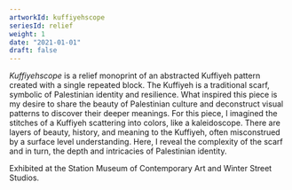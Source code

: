```yaml
---
artworkId: kuffiyehscope
seriesId: relief
weight: 1
date: "2021-01-01"
draft: false
---
```


*Kuffiyehscope* is a relief monoprint of an abstracted Kuffiyeh pattern created with a single repeated block. The Kuffiyeh is a traditional scarf, symbolic of Palestinian identity and resilience. What inspired this piece is my desire to share the beauty of Palestinian culture and deconstruct visual patterns to discover their deeper meanings. For this piece, I imagined the stitches of a Kuffiyeh scattering into colors, like a kaleidoscope. There are layers of beauty, history, and meaning to the Kuffiyeh, often misconstrued by a surface level understanding. Here, I reveal the complexity of the scarf and in turn, the depth and intricacies of Palestinian identity.

Exhibited at the Station Museum of Contemporary Art and Winter Street Studios.